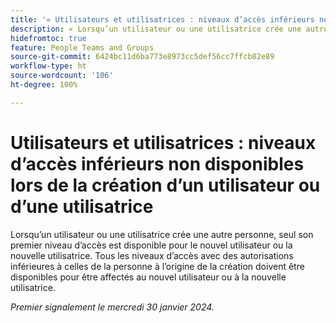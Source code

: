 ```yaml
---
title: '« Utilisateurs et utilisatrices : niveaux d’accès inférieurs non disponibles lors de la création d’un utilisateur ou d’une utilisatrice »'
description: « Lorsqu’un utilisateur ou une utilisatrice crée une autre personne, seul son premier niveau d’accès est disponible pour le nouvel utilisateur ou la nouvelle utilisatrice. Tous les niveaux d’accès avec des autorisations inférieures à celles de la personne à l’origine de la création doivent être disponibles pour être affectés au nouvel utilisateur ou à la nouvelle utilisatrice. »
hidefromtoc: true
feature: People Teams and Groups
source-git-commit: 6424bc11d6ba773e8973cc5def56cc7ffcb82e89
workflow-type: ht
source-wordcount: '106'
ht-degree: 100%

---
```



# Utilisateurs et utilisatrices : niveaux d’accès inférieurs non disponibles lors de la création d’un utilisateur ou d’une utilisatrice

Lorsqu’un utilisateur ou une utilisatrice crée une autre personne, seul son premier niveau d’accès est disponible pour le nouvel utilisateur ou la nouvelle utilisatrice. Tous les niveaux d’accès avec des autorisations inférieures à celles de la personne à l’origine de la création doivent être disponibles pour être affectés au nouvel utilisateur ou à la nouvelle utilisatrice.

_Premier signalement le mercredi 30 janvier 2024._

